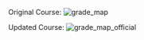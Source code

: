 Original Course:
![grade_map](https://github.com/user-attachments/assets/270cc8ec-858d-43d9-b856-2e1102994f12)

Updated Course:
![grade_map_official](https://github.com/user-attachments/assets/474b289f-9714-4ec4-859c-dd4e0eeb01de)
